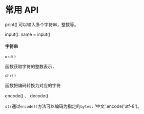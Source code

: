 # 常用 API

print\(\)   可以输入多个字符串，整数等。

input\(\): name = input\(\)

#### 字符串

`ord()`

函数获取字符的整数表示，

`chr()`

函数把编码转换为对应的字符

encode\(\) 、 decode\(\)

`str`通过`encode()`方法可以编码为指定的`bytes:` '中文'.encode\('utf-8'\)。

